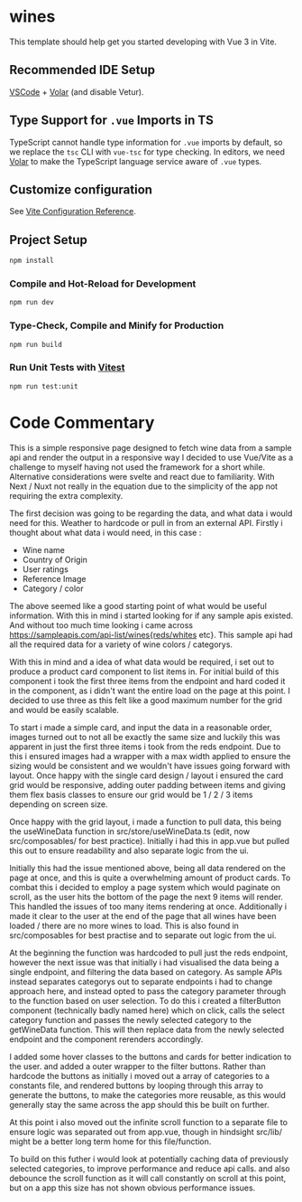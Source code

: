 # wines

This template should help get you started developing with Vue 3 in Vite.

## Recommended IDE Setup

[VSCode](https://code.visualstudio.com/) + [Volar](https://marketplace.visualstudio.com/items?itemName=Vue.volar) (and disable Vetur).

## Type Support for `.vue` Imports in TS

TypeScript cannot handle type information for `.vue` imports by default, so we replace the `tsc` CLI with `vue-tsc` for type checking. In editors, we need [Volar](https://marketplace.visualstudio.com/items?itemName=Vue.volar) to make the TypeScript language service aware of `.vue` types.

## Customize configuration

See [Vite Configuration Reference](https://vite.dev/config/).

## Project Setup

```sh
npm install
```

### Compile and Hot-Reload for Development

```sh
npm run dev
```

### Type-Check, Compile and Minify for Production

```sh
npm run build
```

### Run Unit Tests with [Vitest](https://vitest.dev/)

```sh
npm run test:unit
```


# Code Commentary

This is a simple responsive page designed to fetch wine data from a sample api and render the output in a responsive way
I decided to use Vue/Vite as a challenge to myself having not used the framework for a short while. Alternative considerations were svelte and react due to familiarity. With Next / Nuxt not really in the equation due to the simplicity of the app not requiring the extra complexity. 

The first decision was going to be regarding the data, and what data i would need for this. Weather to hardcode or pull in from an external API. 
Firstly i thought about what data i would need, in this case : 

- Wine name 
- Country of Origin
- User ratings 
- Reference Image 
- Category / color 

The above seemed like a good starting point of what would be useful information. With this in mind i started looking for if any sample apis existed. And without too much time looking i came across https://sampleapis.com/api-list/wines{reds/whites etc}. This sample api had all the required data for a variety of wine colors / categorys. 

With this in mind and a idea of what data would be required, i set out to produce a product card component to list items in. 
For initial build of this component i took the first three items from the endpoint and hard coded it in the component, as i didn't want the entire load on the page at this point. I decided to use three as this felt like a good maximum number for the grid and would be easily scalable. 

To start i made a simple card, and input the data in a reasonable order, images turned out to not all be exactly the same size and luckily this was apparent in just the first three items i took from the reds endpoint. Due to this i ensured images had a wrapper with a max width applied to ensure the sizing would be consistent and we wouldn't have issues going forward with layout. Once happy with the single card design / layout i ensured the card grid would be responsive, adding outer padding between items and giving them flex basis classes to ensure our grid would be 1 / 2 / 3 items depending on screen size. 

Once happy with the grid layout, i made a function to pull data, this being the useWineData function in src/store/useWineData.ts (edit, now src/composables/ for best practice). Initially i had this in app.vue but pulled this out to ensure readability and also separate logic from the ui. 

Initially this had the issue mentioned above, being all data rendered on the page at once, and this is quite a overwhelming amount of product cards. To combat this i decided to employ a page system which would paginate on scroll, as the user hits the bottom of the page the next 9 items will render. 
This handled the issues of too many items rendering at once. Additionally i made it clear to the user at the end of the page that all wines have been loaded / there are no more wines to load. This is also found in src/composables for best practise and to separate out logic from the ui. 

At the beginning the function was hardcoded to pull just the reds endpoint, however the next issue was that initially i had visualised the data being a single endpoint, and filtering the data based on category. As sample APIs instead separates categorys out to separate endpoints i had to change approach here, and instead opted to pass the category parameter through to the function based on user selection. To do this i created a filterButton component (technically badly named here) which on click, calls the select category function and passes the newly selected category to the getWineData function. This will then replace data from the newly selected endpoint and the component rerenders accordingly. 

I added some hover classes to the buttons and cards for better indication to the user. and added a outer wrapper to the filter buttons. 
Rather than hardcode the buttons as initially i moved out a array of categories to a constants file, and rendered buttons by looping through this array to generate the buttons, to make the categories more reusable, as this would generally stay the same across the app should this be built on further. 

At this point i also moved out the infinite scroll function to a separate file to ensure logic was separated out from app.vue, though in hindsight src/lib/ might be a better long term home for this file/function. 

To build on this futher i would look at potentially caching data of previously selected categories, to improve performance and reduce api calls. and also debounce the scroll function as it will call constantly on scroll at this point, but on a app this size has not shown obvious performance issues. 

